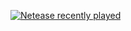 [![Netease recently played](https://netease-recent-profile.vercel.app/?id=40276893&theme=light)](https://netease-recent-profile.vercel.app/?id=40276893&theme=light)

